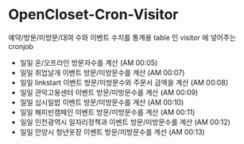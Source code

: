 # OpenCloset-Cron-Visitor #

예약/방문/미방문/대여 수와 이벤트 수치를 통계용 table 인 visitor 에 넣어주는 cronjob

- 일일 온/오프라인 방문자수를 계산 (AM 00:05)
- 일일 취업날개 이벤트 방문/미방문수를 계산 (AM 00:07)
- 일일 linkstart 이벤트 방문/미방문수와 주문서 금액을 계산 (AM 00:08)
- 일일 관악고용센터 이벤트 방문/미방문수를 계산 (AM 00:09)
- 일일 십시일밥 이벤트 방문/미방문수를 계산 (AM 00:10)
- 일일 해피빈캠페인 이벤트 방문/미방문수를 계산 (AM 00:11)
- 일일 인천광역시 일자리정책과 이벤트 방문/미방문수를 계산 (AM 00:12)
- 일일 안양시 청년옷장 이벤트 방문/미방문수를 계산 (AM 00:13)
